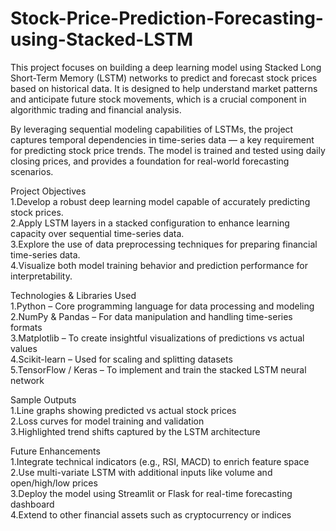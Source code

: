# Stock-Price-Prediction-Forecasting-using-Stacked-LSTM
This project focuses on building a deep learning model using Stacked Long Short-Term Memory (LSTM) networks to predict and forecast stock prices based on historical data. It is designed to help understand market patterns and anticipate future stock movements, which is a crucial component in algorithmic trading and financial analysis.

By leveraging sequential modeling capabilities of LSTMs, the project captures temporal dependencies in time-series data — a key requirement for predicting stock price trends. The model is trained and tested using daily closing prices, and provides a foundation for real-world forecasting scenarios.

Project Objectives   
1.Develop a robust deep learning model capable of accurately predicting stock prices.  
2.Apply LSTM layers in a stacked configuration to enhance learning capacity over sequential time-series data.  
3.Explore the use of data preprocessing techniques for preparing financial time-series data.  
4.Visualize both model training behavior and prediction performance for interpretability.  


Technologies & Libraries Used  
1.Python – Core programming language for data processing and modeling  
2.NumPy & Pandas – For data manipulation and handling time-series formats  
3.Matplotlib – To create insightful visualizations of predictions vs actual values  
4.Scikit-learn – Used for scaling and splitting datasets  
5.TensorFlow / Keras – To implement and train the stacked LSTM neural network  


Sample Outputs                                                                             
1.Line graphs showing predicted vs actual stock prices                                                                           
2.Loss curves for model training and validation   
3.Highlighted trend shifts captured by the LSTM architecture


Future Enhancements  
1.Integrate technical indicators (e.g., RSI, MACD) to enrich feature space     
2.Use multi-variate LSTM with additional inputs like volume and open/high/low prices    
3.Deploy the model using Streamlit or Flask for real-time forecasting dashboard  
4.Extend to other financial assets such as cryptocurrency or indices


